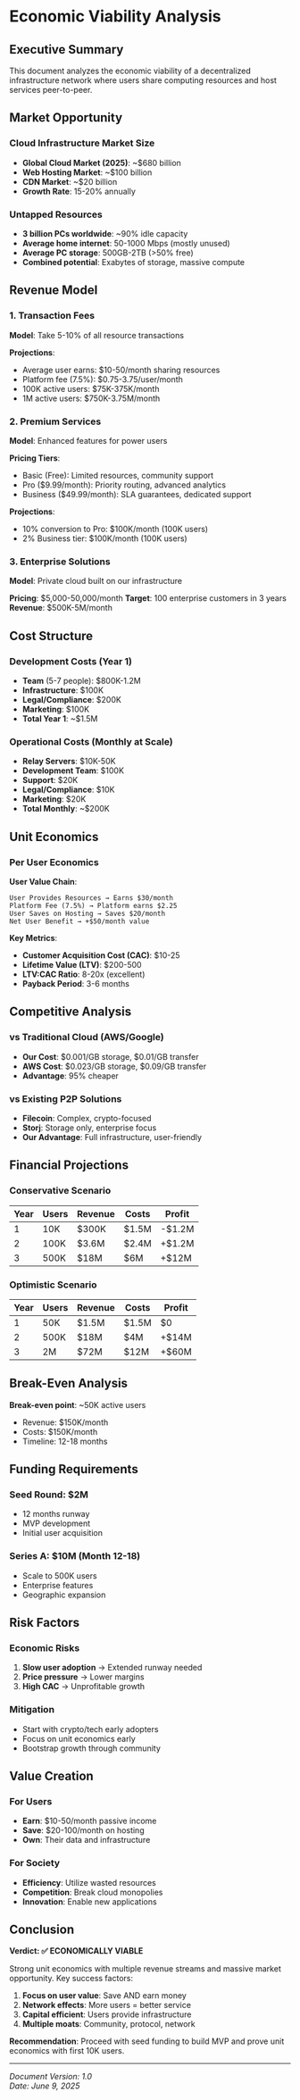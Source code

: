# Economic Viability Analysis

## Executive Summary
This document analyzes the economic viability of a decentralized infrastructure network where users share computing resources and host services peer-to-peer.

## Market Opportunity

### Cloud Infrastructure Market Size
- **Global Cloud Market (2025)**: ~$680 billion
- **Web Hosting Market**: ~$100 billion
- **CDN Market**: ~$20 billion
- **Growth Rate**: 15-20% annually

### Untapped Resources
- **3 billion PCs worldwide**: ~90% idle capacity
- **Average home internet**: 50-1000 Mbps (mostly unused)
- **Average PC storage**: 500GB-2TB (>50% free)
- **Combined potential**: Exabytes of storage, massive compute

## Revenue Model

### 1. Transaction Fees
**Model**: Take 5-10% of all resource transactions

**Projections**:
- Average user earns: $10-50/month sharing resources
- Platform fee (7.5%): $0.75-3.75/user/month
- 100K active users: $75K-375K/month
- 1M active users: $750K-3.75M/month

### 2. Premium Services
**Model**: Enhanced features for power users

**Pricing Tiers**:
- Basic (Free): Limited resources, community support
- Pro ($9.99/month): Priority routing, advanced analytics
- Business ($49.99/month): SLA guarantees, dedicated support

**Projections**:
- 10% conversion to Pro: $100K/month (100K users)
- 2% Business tier: $100K/month (100K users)

### 3. Enterprise Solutions
**Model**: Private cloud built on our infrastructure

**Pricing**: $5,000-50,000/month
**Target**: 100 enterprise customers in 3 years
**Revenue**: $500K-5M/month

## Cost Structure

### Development Costs (Year 1)
- **Team** (5-7 people): $800K-1.2M
- **Infrastructure**: $100K
- **Legal/Compliance**: $200K
- **Marketing**: $100K
- **Total Year 1**: ~$1.5M

### Operational Costs (Monthly at Scale)
- **Relay Servers**: $10K-50K
- **Development Team**: $100K
- **Support**: $20K
- **Legal/Compliance**: $10K
- **Marketing**: $20K
- **Total Monthly**: ~$200K

## Unit Economics

### Per User Economics
**User Value Chain**:
```
User Provides Resources → Earns $30/month
Platform Fee (7.5%) → Platform earns $2.25
User Saves on Hosting → Saves $20/month
Net User Benefit → +$50/month value
```

**Key Metrics**:
- **Customer Acquisition Cost (CAC)**: $10-25
- **Lifetime Value (LTV)**: $200-500
- **LTV:CAC Ratio**: 8-20x (excellent)
- **Payback Period**: 3-6 months

## Competitive Analysis

### vs Traditional Cloud (AWS/Google)
- **Our Cost**: $0.001/GB storage, $0.01/GB transfer
- **AWS Cost**: $0.023/GB storage, $0.09/GB transfer
- **Advantage**: 95% cheaper

### vs Existing P2P Solutions
- **Filecoin**: Complex, crypto-focused
- **Storj**: Storage only, enterprise focus
- **Our Advantage**: Full infrastructure, user-friendly

## Financial Projections

### Conservative Scenario
| Year | Users | Revenue | Costs | Profit |
|------|-------|---------|-------|---------|
| 1 | 10K | $300K | $1.5M | -$1.2M |
| 2 | 100K | $3.6M | $2.4M | +$1.2M |
| 3 | 500K | $18M | $6M | +$12M |

### Optimistic Scenario
| Year | Users | Revenue | Costs | Profit |
|------|-------|---------|-------|---------|
| 1 | 50K | $1.5M | $1.5M | $0 |
| 2 | 500K | $18M | $4M | +$14M |
| 3 | 2M | $72M | $12M | +$60M |

## Break-Even Analysis

**Break-even point**: ~50K active users
- Revenue: $150K/month
- Costs: $150K/month
- Timeline: 12-18 months

## Funding Requirements

### Seed Round: $2M
- 12 months runway
- MVP development
- Initial user acquisition

### Series A: $10M (Month 12-18)
- Scale to 500K users
- Enterprise features
- Geographic expansion

## Risk Factors

### Economic Risks
1. **Slow user adoption** → Extended runway needed
2. **Price pressure** → Lower margins
3. **High CAC** → Unprofitable growth

### Mitigation
- Start with crypto/tech early adopters
- Focus on unit economics early
- Bootstrap growth through community

## Value Creation

### For Users
- **Earn**: $10-50/month passive income
- **Save**: $20-100/month on hosting
- **Own**: Their data and infrastructure

### For Society
- **Efficiency**: Utilize wasted resources
- **Competition**: Break cloud monopolies
- **Innovation**: Enable new applications

## Conclusion

**Verdict: ✅ ECONOMICALLY VIABLE**

Strong unit economics with multiple revenue streams and massive market opportunity. Key success factors:

1. **Focus on user value**: Save AND earn money
2. **Network effects**: More users = better service
3. **Capital efficient**: Users provide infrastructure
4. **Multiple moats**: Community, protocol, network

**Recommendation**: Proceed with seed funding to build MVP and prove unit economics with first 10K users.

---

*Document Version: 1.0*  
*Date: June 9, 2025*